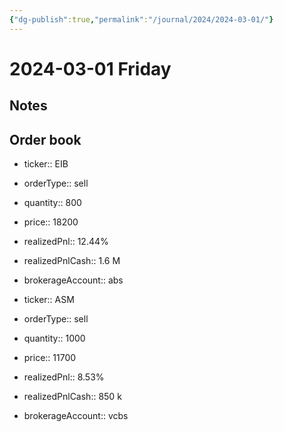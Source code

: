 ```yaml
---
{"dg-publish":true,"permalink":"/journal/2024/2024-03-01/"}
---
```


# 2024-03-01 Friday

## Notes

## Order book

- ticker:: EIB
- orderType:: sell
- quantity:: 800
- price:: 18200
- realizedPnl:: 12.44%
- realizedPnlCash:: 1.6 M
- brokerageAccount:: abs

- ticker:: ASM
- orderType:: sell
- quantity:: 1000
- price:: 11700
- realizedPnl:: 8.53%
- realizedPnlCash:: 850 k
- brokerageAccount:: vcbs
